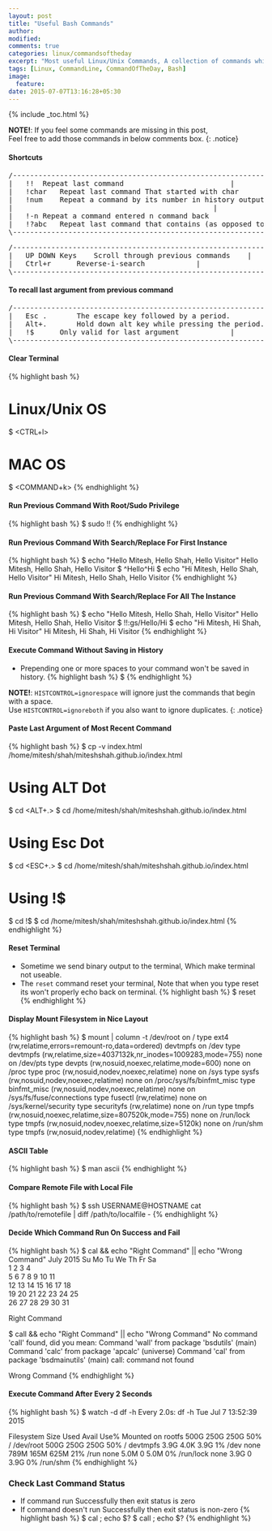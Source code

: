 ```yaml
---
layout: post
title: "Useful Bash Commands"
author:
modified:
comments: true
categories: linux/commandsoftheday
excerpt: "Most useful Linux/Unix Commands, A collection of commands which can save lot's of our typing time."
tags: [Linux, CommandLine, CommandOfTheDay, Bash]
image:
  feature:
date: 2015-07-07T13:16:28+05:30
---
```



{% include _toc.html %}

**NOTE!**: If you feel some commands are missing in this post,<br>
Feel free to add those commands in below comments box.
{: .notice}

#### Shortcuts
<pre>
/---------------------------------------------------------------------------------------\
|	!!	Repeat last command							|
|	!char	Repeat last command That started with char				|
|	!num	Repeat a command by its number in history output			|
|										        |
|	!-n	Repeat a command entered n command back					|
|	!?abc	Repeat last command that contains (as opposed to ?started with?) abc    |
\---------------------------------------------------------------------------------------/
</pre>
<pre>
/---------------------------------------------------------------\
|	UP DOWN Keys	Scroll through previous commands	|
|	Ctrl+r		Reverse-i-search		  	|
\---------------------------------------------------------------/
</pre>

#### To recall last argument from previous command
<pre>
/-----------------------------------------------------------------------\
|	Esc .		The escape key followed by a period.		|
|	Alt+.		Hold down alt key while pressing the period.	|
|	!$		Only valid for last argument			|
\-----------------------------------------------------------------------/
</pre>

#### Clear Terminal
{% highlight bash %}
# Linux/Unix OS
$ <CTRL+l>
# MAC OS
$ <COMMAND+k>
{% endhighlight %}

#### Run Previous Command With Root/Sudo Privilege
{% highlight bash %}
$ sudo !!
{% endhighlight %}

#### Run Previous Command With Search/Replace For First Instance
{% highlight bash %}
$ echo "Hello Mitesh, Hello Shah, Hello Visitor"
Hello Mitesh, Hello Shah, Hello Visitor
$ ^Hello^Hi
$ echo "Hi Mitesh, Hello Shah, Hello Visitor"
Hi Mitesh, Hello Shah, Hello Visitor
{% endhighlight %}

#### Run Previous Command With Search/Replace For All The Instance
{% highlight bash %}
$ echo "Hello Mitesh, Hello Shah, Hello Visitor"
Hello Mitesh, Hello Shah, Hello Visitor
$ !!:gs/Hello/Hi
$ echo "Hi Mitesh, Hi Shah, Hi Visitor"
Hi Mitesh, Hi Shah, Hi Visitor
{% endhighlight %}

#### Execute Command Without Saving in History

* Prepending one or more spaces to your command won't be saved in history.
{% highlight bash %}
$ <SPACE><COMMAND>
{% endhighlight %}

**NOTE!**: `HISTCONTROL=ignorespace` will ignore just the commands that begin with a space.<br>
Use `HISTCONTROL=ignoreboth` if you also want to ignore duplicates.
{: .notice}

#### Paste Last Argument of Most Recent Command
{% highlight bash %}
$ cp -v index.html /home/mitesh/shah/miteshshah.github.io/index.html
# Using ALT Dot
$ cd <ALT+.>
$ cd /home/mitesh/shah/miteshshah.github.io/index.html
# Using Esc Dot
$ cd <ESC+.>
$ cd /home/mitesh/shah/miteshshah.github.io/index.html
# Using !$
$ cd !$
$ cd /home/mitesh/shah/miteshshah.github.io/index.html
{% endhighlight %}

#### Reset Terminal

* Sometime we send binary output to the terminal, Which make terminal not useable.
* The `reset` command reset your terminal, Note that when you type reset its won't properly echo back on terminal.
{% highlight bash %}
$ reset
{% endhighlight %}

#### Display Mount Filesystem in Nice Layout
{% highlight bash %}
$ mount | column -t
/dev/root  on  /                         type  ext4         (rw,relatime,errors=remount-ro,data=ordered)
devtmpfs   on  /dev                      type  devtmpfs     (rw,relatime,size=4037132k,nr_inodes=1009283,mode=755)
none       on  /dev/pts                  type  devpts       (rw,nosuid,noexec,relatime,mode=600)
none       on  /proc                     type  proc         (rw,nosuid,nodev,noexec,relatime)
none       on  /sys                      type  sysfs        (rw,nosuid,nodev,noexec,relatime)
none       on  /proc/sys/fs/binfmt_misc  type  binfmt_misc  (rw,nosuid,nodev,noexec,relatime)
none       on  /sys/fs/fuse/connections  type  fusectl      (rw,relatime)
none       on  /sys/kernel/security      type  securityfs   (rw,relatime)
none       on  /run                      type  tmpfs        (rw,nosuid,noexec,relatime,size=807520k,mode=755)
none       on  /run/lock                 type  tmpfs        (rw,nosuid,nodev,noexec,relatime,size=5120k)
none       on  /run/shm                  type  tmpfs        (rw,nosuid,nodev,relatime)
{% endhighlight %}

#### ASCII Table
{% highlight bash %}
$ man ascii
{% endhighlight %}

#### Compare Remote File with Local File
{% highlight bash %}
$ ssh USERNAME@HOSTNAME cat /path/to/remotefile | diff /path/to/localfile -
{% endhighlight %}


#### Decide Which Command Run On Success and Fail
{% highlight bash %}
$ cal && echo "Right Command" || echo "Wrong Command"
July 2015
Su Mo Tu We Th Fr Sa  
     1  2  3  4  
5  6  7  8  9 10 11  
12 13 14 15 16 17 18  
19 20 21 22 23 24 25  
26 27 28 29 30 31

Right Command

$  call && echo "Right Command" || echo "Wrong Command"
No command 'call' found, did you mean:
 Command 'wall' from package 'bsdutils' (main)
 Command 'calc' from package 'apcalc' (universe)
 Command 'cal' from package 'bsdmainutils' (main)
call: command not found

Wrong Command
{% endhighlight %}

#### Execute Command After Every 2 Seconds

{% highlight bash %}
$ watch -d df -h
Every 2.0s: df -h                                                                                                                      Tue Jul  7 13:52:39 2015

Filesystem      Size  Used Avail Use% Mounted on
rootfs          500G  250G  250G  50% /
/dev/root       500G  250G  250G  50% /
devtmpfs        3.9G  4.0K  3.9G   1% /dev
none            789M  165M  625M  21% /run
none            5.0M     0  5.0M   0% /run/lock
none            3.9G     0  3.9G   0% /run/shm
{% endhighlight %}

### Check Last Command Status

* If command run Successfully then exit status is zero
* If command doesn't run Successfully then exit status is non-zero
{% highlight bash %}
$ cal ; echo $?
$ call ; echo $?
{% endhighlight %}
